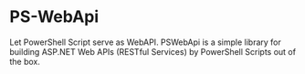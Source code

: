 # PS-WebApi
Let PowerShell Script serve as WebAPI. PSWebApi is a simple library for building ASP.NET Web APIs (RESTful Services) by PowerShell Scripts out of the box.
